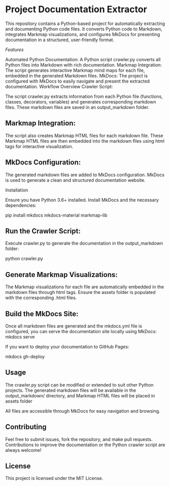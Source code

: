 # **Project Documentation Extractor**

This repository contains a Python-based project for automatically extracting and documenting Python code files. It converts Python code to Markdown, integrates Markmap visualizations, and configures MkDocs for presenting documentation in a structured, user-friendly format.

_Features_

Automated Python Documentation: A Python script crawler.py converts all Python files into Markdown with rich documentation.
Markmap Integration: The script generates interactive Markmap mind maps for each file, embedded in the generated Markdown files.
MkDocs: The project is configured with MkDocs to easily navigate and present the extracted documentation.
Workflow Overview
Crawler Script:

The script crawler.py extracts information from each Python file (functions, classes, decorators, variables) and generates corresponding markdown files.
These markdown files are saved in an output_markdown folder.

## Markmap Integration:

The script also creates Markmap HTML files for each markdown file.
These Markmap HTML files are then embedded into the markdown files using html tags for interactive visualization.

## MkDocs Configuration:

The generated markdown files are added to MkDocs configuration.
MkDocs is used to generate a clean and structured documentation website.

Installation

Ensure you have Python 3.6+ installed. Install MkDocs and the necessary dependencies:

pip install mkdocs mkdocs-material markmap-lib

## Run the Crawler Script:

Execute crawler.py to generate the documentation in the output_markdown folder:

python crawler.py

## Generate Markmap Visualizations:

The Markmap visualizations for each file are automatically embedded in the markdown files through html tags.
Ensure the assets folder is populated with the corresponding .html files.

## Build the MkDocs Site:

Once all markdown files are generated and the mkdocs.yml file is configured, you can serve the documentation site locally
using MkDocs:
mkdocs serve

If you want to deploy your documentation to GitHub Pages:

mkdocs gh-deploy

## Usage

The crawler.py script can be modified or extended to suit other Python projects.
The generated markdown files will be available in the output_markdown/ directory, and Markmap HTML files will be placed in assets folder

All files are accessible through MkDocs for easy navigation and browsing.

## Contributing

Feel free to submit issues, fork the repository, and make pull requests. Contributions to improve the documentation or the Python crawler script are always welcome!

## License

This project is licensed under the MIT License.
